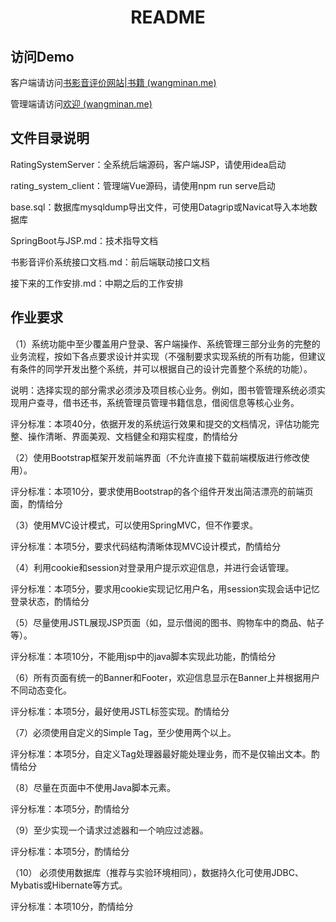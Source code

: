<div align="center">
    <h1>
        README
    </h1>
</div>

## 访问Demo

客户端请访问[书影音评价网站|书籍 (wangminan.me)](http://ratingclient.wangminan.me/user/books/AAA)

管理端请访问[欢迎 (wangminan.me)](http://ratingadmin.wangminan.me/#/welcome)

## 文件目录说明

RatingSystemServer：全系统后端源码，客户端JSP，请使用idea启动

rating_system_client：管理端Vue源码，请使用npm run serve启动

base.sql：数据库mysqldump导出文件，可使用Datagrip或Navicat导入本地数据库

SpringBoot与JSP.md：技术指导文档

书影音评价系统接口文档.md：前后端联动接口文档

接下来的工作安排.md：中期之后的工作安排

## 作业要求

（1）系统功能中至少覆盖用户登录、客户端操作、系统管理三部分业务的完整的业务流程，按如下各点要求设计并实现（不强制要求实现系统的所有功能，但建议有条件的同学开发出整个系统，并可以根据自己的设计完善整个系统的功能）。

说明：选择实现的部分需求必须涉及项目核心业务。例如，图书管管理系统必须实现用户查寻，借书还书，系统管理员管理书籍信息，借阅信息等核心业务。

评分标准：本项40分，依据开发的系统运行效果和提交的文档情况，评估功能完整、操作清晰、界面美观、文档健全和翔实程度，酌情给分

（2）使用Bootstrap框架开发前端界面（不允许直接下载前端模版进行修改使用）。

评分标准：本项10分，要求使用Bootstrap的各个组件开发出简洁漂亮的前端页面，酌情给分

（3）使用MVC设计模式，可以使用SpringMVC，但不作要求。

评分标准：本项5分，要求代码结构清晰体现MVC设计模式，酌情给分

（4）利用cookie和session对登录用户提示欢迎信息，并进行会话管理。

评分标准：本项5分，要求用cookie实现记忆用户名，用session实现会话中记忆登录状态，酌情给分

（5）尽量使用JSTL展现JSP页面（如，显示借阅的图书、购物车中的商品、帖子等）。

评分标准：本项10分，不能用jsp中的java脚本实现此功能，酌情给分

（6）所有页面有统一的Banner和Footer，欢迎信息显示在Banner上并根据用户不同动态变化。

评分标准：本项5分，最好使用JSTL标签实现。酌情给分

（7）必须使用自定义的Simple Tag，至少使用两个以上。

评分标准：本项5分，自定义Tag处理器最好能处理业务，而不是仅输出文本。酌情给分

（8）尽量在页面中不使用Java脚本元素。

评分标准：本项5分，酌情给分

（9）至少实现一个请求过滤器和一个响应过滤器。

评分标准：本项5分，酌情给分

（10） 必须使用数据库（推荐与实验环境相同），数据持久化可使用JDBC、Mybatis或Hibernate等方式。

评分标准：本项10分，酌情给分
